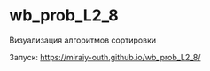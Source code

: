 # wb_prob_L2_8
Визуализация алгоритмов сортировки

Запуск: https://miraiy-outh.github.io/wb_prob_L2_8/
